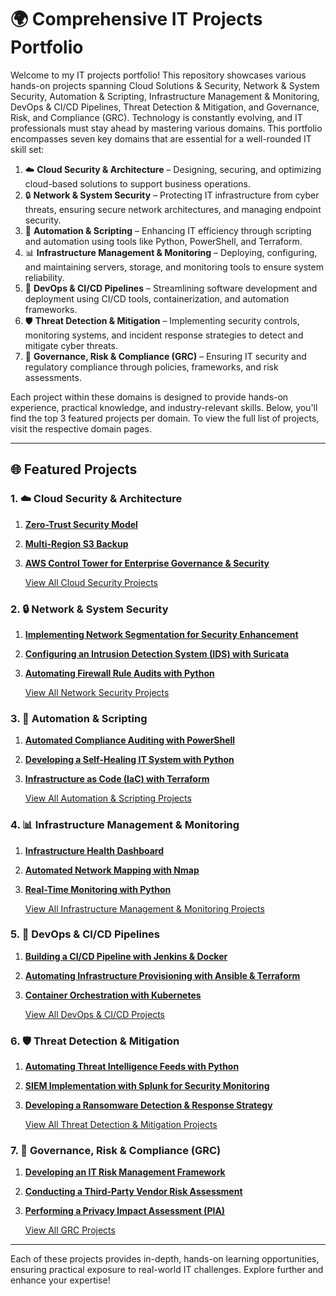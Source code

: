 # 🌍 Comprehensive IT Projects Portfolio

Welcome to my IT projects portfolio! This repository showcases various hands-on projects spanning Cloud Solutions & Security, Network & System Security, Automation & Scripting, Infrastructure Management & Monitoring, DevOps & CI/CD Pipelines, Threat Detection & Mitigation, and Governance, Risk, and Compliance (GRC). Technology is constantly evolving, and IT professionals must stay ahead by mastering various domains. This portfolio encompasses seven key domains that are essential for a well-rounded IT skill set:

1. ☁️ **Cloud Security & Architecture** – Designing, securing, and optimizing cloud-based solutions to support business operations.
2. 🔒 **Network & System Security** – Protecting IT infrastructure from cyber threats, ensuring secure network architectures, and managing endpoint security.
3. 🤖 **Automation & Scripting** – Enhancing IT efficiency through scripting and automation using tools like Python, PowerShell, and Terraform.
4. 📊 **Infrastructure Management & Monitoring** – Deploying, configuring, and maintaining servers, storage, and monitoring tools to ensure system reliability.
5. 🚀 **DevOps & CI/CD Pipelines** – Streamlining software development and deployment using CI/CD tools, containerization, and automation frameworks.
6. 🛡️ **Threat Detection & Mitigation** – Implementing security controls, monitoring systems, and incident response strategies to detect and mitigate cyber threats.
7. 📜 **Governance, Risk & Compliance (GRC)** – Ensuring IT security and regulatory compliance through policies, frameworks, and risk assessments.

Each project within these domains is designed to provide hands-on experience, practical knowledge, and industry-relevant skills. Below, you'll find the top 3 featured projects per domain. To view the full list of projects, visit the respective domain pages.

---

## 🌐 Featured Projects

### 1. ☁️ **Cloud Security & Architecture**
1. **[Zero-Trust Security Model](IT_Projects/Cloud_Security/Zero_Trust_Security_Model.md)**
2. **[Multi-Region S3 Backup](IT_Projects/Cloud_Security/Multi-Region_S3_Backup.md)**
3. **[AWS Control Tower for Enterprise Governance & Security](IT_Projects/Cloud_Security/AWS_Control_Tower.md)**

    [View All Cloud Security Projects](IT_Projects/Cloud_Security/cloud-security.md)

### 2. 🔒 **Network & System Security**
1. **[Implementing Network Segmentation for Security Enhancement](IT_Projects/Network_Security/Network_Segmentation.md)**
2. **[Configuring an Intrusion Detection System (IDS) with Suricata](IT_Projects/Network_Security/Intrusion_Detection_Suricata.md)**
3. **[Automating Firewall Rule Audits with Python](IT_Projects/Network_Security/Firewall_Rule_Audit.md)**

    [View All Network Security Projects](IT_Projects/Network_Security/network-security.md)

### 3. 🤖 **Automation & Scripting**
1. **[Automated Compliance Auditing with PowerShell](IT_Projects/Automation/Compliance_Auditing_PowerShell.md)**
2. **[Developing a Self-Healing IT System with Python](IT_Projects/Automation/Self-Healing_IT_System.md)**
3. **[Infrastructure as Code (IaC) with Terraform](IT_Projects/Automation/Infrastructure_as_Code_Terraform.md)**

    [View All Automation & Scripting Projects](IT_Projects/Automation/automation-scripting.md)

### 4. 📊 **Infrastructure Management & Monitoring**
1. **[Infrastructure Health Dashboard](IT_Projects/Infrastructure/Infrastructure_Health_Dashboard.md)**
2. **[Automated Network Mapping with Nmap](IT_Projects/Infrastructure/Automated_Network_Mapping.md)**
3. **[Real-Time Monitoring with Python](IT_Projects/Infrastructure/Real-Time_Monitoring.md)**

    [View All Infrastructure Management & Monitoring Projects](IT_Projects/Infrastructure/infrastructure-monitoring.md)

### 5. 🚀 **DevOps & CI/CD Pipelines**
1. **[Building a CI/CD Pipeline with Jenkins & Docker](IT_Projects/DevOps/CI_CD_Pipeline_Jenkins_Docker.md)**
2. **[Automating Infrastructure Provisioning with Ansible & Terraform](IT_Projects/DevOps/Infrastructure_Provisioning_Ansible_Terraform.md)**
3. **[Container Orchestration with Kubernetes](IT_Projects/DevOps/Kurbernetes_Container_Orchestration.md)**

    [View All DevOps & CI/CD Projects](IT_Projects/DevOps/devops-ci-cd.md)

### 6. 🛡️ **Threat Detection & Mitigation**
1. **[Automating Threat Intelligence Feeds with Python](IT_Projects/)**
2. **[SIEM Implementation with Splunk for Security Monitoring](IT_Projects/)**
3. **[Developing a Ransomware Detection & Response Strategy](IT_Projects/)**

    [View All Threat Detection & Mitigation Projects](threat-detection.md)

### 7. 📜 **Governance, Risk & Compliance (GRC)**
1. **[Developing an IT Risk Management Framework](IT_Projects/)**
2. **[Conducting a Third-Party Vendor Risk Assessment](IT_Projects/)**
3. **[Performing a Privacy Impact Assessment (PIA)](IT_Projects/)**

    [View All GRC Projects](grc.md)

---

Each of these projects provides in-depth, hands-on learning opportunities, ensuring practical exposure to real-world IT challenges. Explore further and enhance your expertise!
